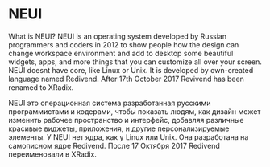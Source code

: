 # NEUI
What is NEUI?
NEUI is an operating system developed by Russian programmers and coders in 2012 to show people how the design
can change workspace environment and add to desktop some beautiful widgets, apps, and more things that you
can customize all over your screen. NEUI doesnt have core, like Linux or Unix. It is developed by
own-created language named Redivend. After 17th October 2017 Revivend has been renamed to XRadix.

NEUI это операционная система разработанная русскими программистами и кодерами, чтобы показать людям, как дизайн может изменить
рабочее пространство и интерфейс, добавляя различные красивые виджеты, приложения, и другие персонализируемые элементы. У NEUI нет
ядра, как у Linux или Unix. Она разработана на самописном ядре Redivend. После 17 Октября 2017 Redivend переименовали в XRadix.
